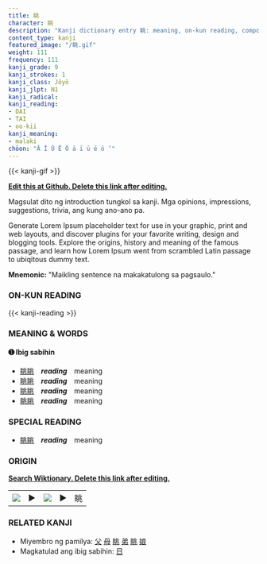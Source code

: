 ```yaml
---
title: 眺
character: 眺
description: "Kanji dictionary entry 眺: meaning, on-kun reading, compounds, origin, related kanji"
content_type: kanji
featured_image: "/眺.gif"
weight: 111
frequency: 111
kanji_grade: 9
kanji_strokes: 1
kanji_class: Jōyō
kanji_jlpt: N1
kanji_radical: 
kanji_reading: 
- DAI
- TAI
- oo-kii
kanji_meaning:
- malaki
chōon: "Ā Ī Ū Ē Ō ā ī ū ē ō ’"
---
```

[//]: # (Don't edit the line below. Kanji animated GIF code is automatically generated.)
{{< kanji-gif >}}

[//]: # (Edit below this line.)

**[Edit this at Github. Delete this link after editing.](https://github.com/tim0g/tim/tree/main/content/kanji/眺/index.md)**

Magsulat dito ng introduction tungkol sa kanji. Mga opinions, impressions, suggestions, trivia, ang kung ano-ano pa.

Generate Lorem Ipsum placeholder text for use in your graphic, print and web layouts, and discover plugins for your favorite writing, design and blogging tools. Explore the origins, history and meaning of the famous passage, and learn how Lorem Ipsum went from scrambled Latin passage to ubiqitous dummy text.
 
**Mnemonic:** "Maikling sentence na makakatulong sa pagsaulo."

### ON-KUN READING

[//]: # (Don't edit the line below. ON-KUN READING code is automatically generated.)
{{< kanji-reading >}}

### MEANING & WORDS

#### ➊ **Ibig sabihin**
  - [眺](../眺)[眺](../眺)　***reading***　meaning
  - [眺](../眺)[眺](../眺)　***reading***　meaning
  - [眺](../眺)[眺](../眺)　***reading***　meaning
  - [眺](../眺)[眺](../眺)　***reading***　meaning

### SPECIAL READING
  - [眺](../眺)[眺](../眺)　***reading***　meaning

### ORIGIN

**[Search Wiktionary. Delete this link after editing.](https://wiktionary.org/wiki/眺)**
<table class="kanji-table"><tr><td>
<img src="60px-眺-bronze.svg.png">
</td><td>▶</td><td>
<img src="60px-眺-oracle.svg.png">
</td><td>▶</td>
<td class="kanji-origin">眺</td>
</tr></table>

### RELATED KANJI
- Miyembro ng pamilya: [父](../父) [母](../母) [眺](../眺) [弟](../弟) [眺](../眺) [娘](../娘)
- Magkatulad ang ibig sabihin: [日](../日)
